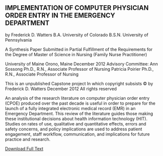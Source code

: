 ## IMPLEMENTATION OF COMPUTER PHYSICIAN ORDER ENTRY IN THE EMERGENCY DEPARTMENT 

by
Frederick D. Watters
B.A. University of Colorado
B.S.N. University of Pennsylvania

A Synthesis Paper
Submitted in Partial Fulfillment of the 
Requirements for the Degree of
Master of Science in Nursing 
(Family Nurse Practitioner)

University of Maine
Orono, Maine
December 2012
Advisory Committee:
Ann Sossong Ph.D., R.N., Associate Professor of Nursing
Patricia Poirier Ph.D., R.N., Associate Professor of Nursing










This is an unpublished Capstone project
In which copyright subsists
© by Frederick D. Watters
December 2012
All rights reserved



An analysis of the research literature on computer physician order entry (CPOE) produced over the past decade is useful in order to prepare for the launch of a fully integrated electronic medical record (EMR) in an Emergency Department. This review of the literature guides those making these institutional decisions about health information technology (HIT).  Studies on rates of use, qualitative and quantitative effects, errors and safety concerns, and policy implications are used to address patient engagement, staff workflow, communication, and implications for future practice and research.

[Download Full Text](https://github.com/nursethestrings/CPOE)

